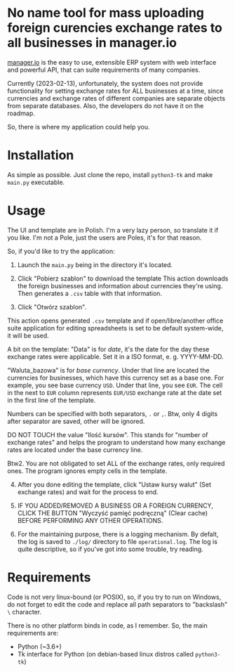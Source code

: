 # No name tool for mass uploading foreign curencies exchange rates to all businesses in manager.io
[manager.io](https://manager.io) is the easy to use, extensible ERP system with web interface and powerful API, that can suite requirements of many companies.

Currently (2023-02-13), unfortunately, the system does not provide functionality for setting exchange rates for ALL businesses at a time, since currencies and exchange rates of different companies are separate objects from separate databases.
Also, the developers do not have it on the roadmap.

So, there is where my application could help you.

# Installation

As simple as possible. Just clone the repo, install `python3-tk` and make `main.py` executable.

# Usage

The UI and template are in Polish. I'm a very lazy person, so translate it if you like. I'm not a Pole, just the users are Poles, it's for that reason.

So, if you'd like to try the application:

1. Launch the `main.py` being in the directory it's located.

2. Click "Pobierz szablon" to download the template
This action downloads the foreign businesses and information about currencies they're using. Then generates a `.csv` table with that information.

3. Click "Otwórz szablon".

This action opens generated `.csv` template and if open/libre/another office suite application for editing spreadsheets is set to be default system-wide, it will be used. 

A bit on the template: "Data" is for *date*, it's the date for the day these exchange rates were applicable. Set it in a ISO format, e. g. YYYY-MM-DD.

"Waluta_bazowa" is for *base currency*. Under that line are located the currencies for businesses, which have this currency set as a base one. For example, you see base currency `USD`. Under that line, you see `EUR`. The cell  in the next to `EUR` column represents `EUR/USD` exchange rate at the date set in the first line of the template.

Numbers can be specified with both separators, `.` or `,`. Btw, only 4 digits after separator are saved, other will be ignored.

DO NOT TOUCH the value "Ilość kursów". This stands for "number of exchange rates" and helps the program to understand how many exchange rates are located under the base currency line.

Btw2. You are not obligated to set ALL of the exchange rates, only required ones. The program ignores empty cells in the template.

4. After you done editing the template, click "Ustaw kursy walut" (Set exchange rates) and wait for the process to end.

5. IF YOU ADDED/REMOVED A BUSINESS OR A FOREIGN CURRENCY, CLICK THE BUTTON "Wyczyść pamięć podręczną" (Clear cache) BEFORE PERFORMING ANY OTHER OPERATIONS.

6. For the maintaining purpose, there is a logging mechanism. By defalt, the log is saved to `./log/` directory to file `operational.log`. The log is quite descriptive, so if you've got into some trouble, try reading.

# Requirements

Code is not very linux-bound (or POSIX), so, if you try to run on Windows, do not forget to edit the code and replace all path separators to "backslash" `\` character.

There is no other platform binds in code, as I remember. So, the main requirements are:
- Python (~3.6+)
- Tk interface for Python (on debian-based linux distros called `python3-tk`)

 
